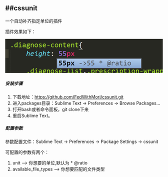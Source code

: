 ##cssunit
-------------

一个自动补齐指定单位的插件

插件效果如下：

![效果演示图](cssunit.png)

##### 安装步骤

1. 下载地址：https://github.com/FedWithMori/cssunit.git
2. 进入packages目录：Sublime Text -> Preferences -> Browse Packages...
3. 打开bash或者命令面板，git clone下来
4. 重启Sublime Text。

##### 配置参数

参数配置文件：Sublime Text -> Preferences -> Package Settings -> cssunit

可配置的参数有两个：
1. unit --> 你想要的单位,默认为 * @ratio
2. available_file_types --> 你想要匹配的文件类型